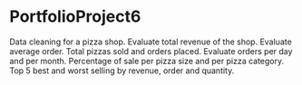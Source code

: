 # PortfolioProject6
Data cleaning for a pizza shop.
Evaluate total revenue of the shop.
Evaluate average order.
Total pizzas sold and orders placed.
Evaluate orders per day and per month.
Percentage of sale per pizza size and per pizza category.
Top 5 best and worst selling by revenue, order and quantity.
